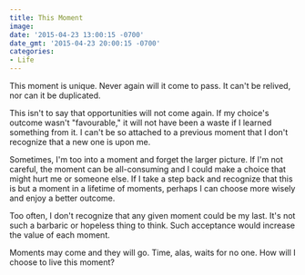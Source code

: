 ```yaml
---
title: This Moment
image: 
date: '2015-04-23 13:00:15 -0700'
date_gmt: '2015-04-23 20:00:15 -0700'
categories:
- Life
---
```

<p>This moment is unique. Never again will it come to pass. It can't be relived, nor can it be duplicated.</p>
<p>This isn't to say that opportunities will not come again. If my choice's outcome wasn't "favourable," it will not have been a waste if I learned something from it. I can't be so attached to a previous moment that I don't recognize that a new one is upon me.</p>
<p>Sometimes, I'm too into a moment and forget the larger picture. If I'm not careful, the moment can be all-consuming and I could make a choice that might hurt me or someone else. If I take a step back and recognize that this is but a moment in a lifetime of moments, perhaps I can choose more wisely and enjoy a better outcome.</p>
<p>Too often, I don't recognize that any given moment could be my last. It's not such a barbaric or hopeless thing to think. Such acceptance would increase the value of each moment.</p>
<p>Moments may come and they will go. Time, alas, waits for no one. How will I choose to live this moment?</p>
